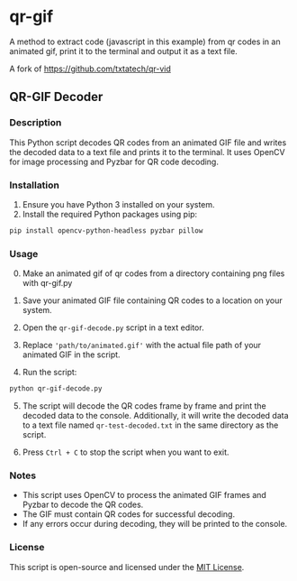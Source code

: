 # qr-gif
A method to extract code (javascript in this example) from qr codes in an animated gif, print it to the terminal and output it as a text file.

A fork of https://github.com/txtatech/qr-vid

## QR-GIF Decoder

### Description

This Python script decodes QR codes from an animated GIF file and writes the decoded data to a text file and prints it to the terminal. It uses OpenCV for image processing and Pyzbar for QR code decoding.

### Installation

1. Ensure you have Python 3 installed on your system.
2. Install the required Python packages using pip:

```bash
pip install opencv-python-headless pyzbar pillow
```

### Usage

0. Make an animated gif of qr codes from a directory containing png files with qr-gif.py

1. Save your animated GIF file containing QR codes to a location on your system.

2. Open the `qr-gif-decode.py` script in a text editor.

3. Replace `'path/to/animated.gif'` with the actual file path of your animated GIF in the script.

4. Run the script:

```bash
python qr-gif-decode.py
```

5. The script will decode the QR codes frame by frame and print the decoded data to the console. Additionally, it will write the decoded data to a text file named `qr-test-decoded.txt` in the same directory as the script.

6. Press `Ctrl + C` to stop the script when you want to exit.

### Notes

- This script uses OpenCV to process the animated GIF frames and Pyzbar to decode the QR codes.
- The GIF must contain QR codes for successful decoding.
- If any errors occur during decoding, they will be printed to the console.

### License

This script is open-source and licensed under the [MIT License](https://opensource.org/licenses/MIT).

